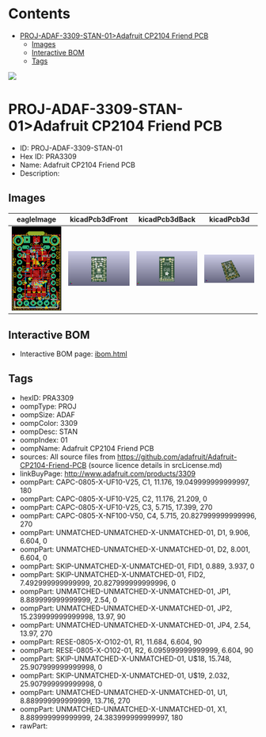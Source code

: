 



Contents
========

* [PROJ-ADAF-3309-STAN-01>Adafruit CP2104 Friend PCB](#proj-adaf-3309-stan-01adafruit-cp2104-friend-pcb)
	* [Images](#images)
	* [Interactive BOM](#interactive-bom)
	* [Tags](#tags)
  
![][im]
# PROJ-ADAF-3309-STAN-01>Adafruit CP2104 Friend PCB

- ID: PROJ-ADAF-3309-STAN-01
- Hex ID: PRA3309
- Name: Adafruit CP2104 Friend PCB
- Description: 

## Images
  
  

|eagleImage|kicadPcb3dFront|kicadPcb3dBack|kicadPcb3d|
| :---: | :---: | :---: | :---: |
|[![eagleImage](eagleImage_140.png)](eagleImage_600.png)|[![kicadPcb3dFront](kicadPcb3dFront_140.png)](kicadPcb3dFront_600.png)|[![kicadPcb3dBack](kicadPcb3dBack_140.png)](kicadPcb3dBack_600.png)|[![kicadPcb3d](kicadPcb3d_140.png)](kicadPcb3d_600.png)|

## Interactive BOM

- Interactive BOM page: [ibom.html](kicad/bom/ibom.html)

## Tags

- hexID: PRA3309
- oompType: PROJ
- oompSize: ADAF
- oompColor: 3309
- oompDesc: STAN
- oompIndex: 01
- oompName: Adafruit CP2104 Friend PCB
- sources: All source files from https://github.com/adafruit/Adafruit-CP2104-Friend-PCB (source licence details in srcLicense.md)
- linkBuyPage: http://www.adafruit.com/products/3309
- oompPart: CAPC-0805-X-UF10-V25, C1, 11.176, 19.049999999999997, 180
- oompPart: CAPC-0805-X-UF10-V25, C2, 11.176, 21.209, 0
- oompPart: CAPC-0805-X-UF10-V25, C3, 5.715, 17.399, 270
- oompPart: CAPC-0805-X-NF100-V50, C4, 5.715, 20.827999999999996, 270
- oompPart: UNMATCHED-UNMATCHED-X-UNMATCHED-01, D1, 9.906, 6.604, 0
- oompPart: UNMATCHED-UNMATCHED-X-UNMATCHED-01, D2, 8.001, 6.604, 0
- oompPart: SKIP-UNMATCHED-X-UNMATCHED-01, FID1, 0.889, 3.937, 0
- oompPart: SKIP-UNMATCHED-X-UNMATCHED-01, FID2, 7.492999999999999, 20.827999999999996, 0
- oompPart: UNMATCHED-UNMATCHED-X-UNMATCHED-01, JP1, 8.889999999999999, 2.54, 0
- oompPart: UNMATCHED-UNMATCHED-X-UNMATCHED-01, JP2, 15.239999999999998, 13.97, 90
- oompPart: UNMATCHED-UNMATCHED-X-UNMATCHED-01, JP4, 2.54, 13.97, 270
- oompPart: RESE-0805-X-O102-01, R1, 11.684, 6.604, 90
- oompPart: RESE-0805-X-O102-01, R2, 6.095999999999999, 6.604, 90
- oompPart: SKIP-UNMATCHED-X-UNMATCHED-01, U$18, 15.748, 25.907999999999998, 0
- oompPart: SKIP-UNMATCHED-X-UNMATCHED-01, U$19, 2.032, 25.907999999999998, 0
- oompPart: UNMATCHED-UNMATCHED-X-UNMATCHED-01, U1, 8.889999999999999, 13.716, 270
- oompPart: UNMATCHED-UNMATCHED-X-UNMATCHED-01, X1, 8.889999999999999, 24.383999999999997, 180
- rawPart: 



[im]: kicadPcb3d_450.png
